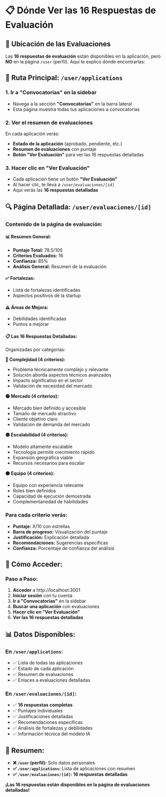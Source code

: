 # 📋 Dónde Ver las 16 Respuestas de Evaluación

## 🎯 Ubicación de las Evaluaciones

Las **16 respuestas de evaluación** están disponibles en la aplicación, pero **NO** en la página `/user` (perfil). Aquí te explico dónde encontrarlas:

## 📍 **Ruta Principal: `/user/applications`**

### **1. Ir a "Convocatorias" en la sidebar**
- Navega a la sección **"Convocatorias"** en la barra lateral
- Esta página muestra todas tus aplicaciones a convocatorias

### **2. Ver el resumen de evaluaciones**
En cada aplicación verás:
- **Estado de la aplicación** (aprobado, pendiente, etc.)
- **Resumen de evaluaciones** con puntaje
- **Botón "Ver Evaluación"** para ver las 16 respuestas detalladas

### **3. Hacer clic en "Ver Evaluación"**
- Cada aplicación tiene un botón **"Ver Evaluación"**
- Al hacer clic, te lleva a `/user/evaluaciones/[id]`
- Aquí verás las **16 respuestas detalladas**

## 🔍 **Página Detallada: `/user/evaluaciones/[id]`**

### **Contenido de la página de evaluación:**

#### **📊 Resumen General:**
- **Puntaje Total:** 78.5/100
- **Criterios Evaluados:** 16
- **Confianza:** 85%
- **Análisis General:** Resumen de la evaluación

#### **✅ Fortalezas:**
- Lista de fortalezas identificadas
- Aspectos positivos de la startup

#### **⚠️ Áreas de Mejora:**
- Debilidades identificadas
- Puntos a mejorar

#### **📋 Las 16 Respuestas Detalladas:**
Organizadas por categorías:

**🔵 Complejidad (4 criterios):**
- Problema técnicamente complejo y relevante
- Solución aborda aspectos técnicos avanzados
- Impacto significativo en el sector
- Validación de necesidad del mercado

**🟢 Mercado (4 criterios):**
- Mercado bien definido y accesible
- Tamaño de mercado atractivo
- Cliente objetivo claro
- Validación de demanda del mercado

**🟣 Escalabilidad (4 criterios):**
- Modelo altamente escalable
- Tecnología permite crecimiento rápido
- Expansión geográfica viable
- Recursos necesarios para escalar

**🟠 Equipo (4 criterios):**
- Equipo con experiencia relevante
- Roles bien definidos
- Capacidad de ejecución demostrada
- Complementariedad de habilidades

### **Para cada criterio verás:**
- **Puntaje:** X/10 con estrellas
- **Barra de progreso:** Visualización del puntaje
- **Justificación:** Explicación detallada
- **Recomendaciones:** Sugerencias específicas
- **Confianza:** Porcentaje de confianza del análisis

## 🚀 **Cómo Acceder:**

### **Paso a Paso:**
1. **Acceder** a http://localhost:3001
2. **Iniciar sesión** con tu cuenta
3. **Ir a "Convocatorias"** en la sidebar
4. **Buscar una aplicación** con evaluaciones
5. **Hacer clic en "Ver Evaluación"**
6. **Ver las 16 respuestas detalladas**

## 📊 **Datos Disponibles:**

### **En `/user/applications`:**
- ✅ Lista de todas las aplicaciones
- ✅ Estado de cada aplicación
- ✅ Resumen de evaluaciones
- ✅ Enlaces a evaluaciones detalladas

### **En `/user/evaluaciones/[id]`:**
- ✅ **16 respuestas completas**
- ✅ Puntajes individuales
- ✅ Justificaciones detalladas
- ✅ Recomendaciones específicas
- ✅ Análisis de fortalezas y debilidades
- ✅ Información técnica del modelo IA

## 🎯 **Resumen:**

- **❌ `/user` (perfil):** Solo datos personales
- **✅ `/user/applications`:** Lista de aplicaciones con resumen
- **✅ `/user/evaluaciones/[id]`:** **16 respuestas detalladas**

**¡Las 16 respuestas están disponibles en la página de evaluaciones detalladas!** 
